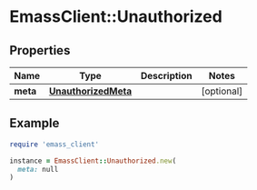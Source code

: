 # EmassClient::Unauthorized

## Properties

| Name | Type | Description | Notes |
| ---- | ---- | ----------- | ----- |
| **meta** | [**UnauthorizedMeta**](UnauthorizedMeta.md) |  | [optional] |

## Example

```ruby
require 'emass_client'

instance = EmassClient::Unauthorized.new(
  meta: null
)
```

